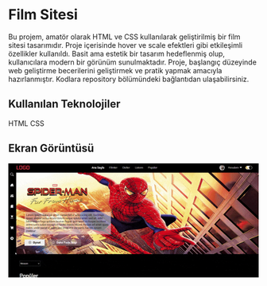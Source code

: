 <h1> Film Sitesi </h1>

Bu projem, amatör olarak HTML ve CSS kullanılarak geliştirilmiş bir film sitesi tasarımıdır. Proje içerisinde hover ve scale efektleri gibi etkileşimli özellikler kullanıldı. Basit ama estetik bir tasarım hedeflenmiş olup, kullanıcılara modern bir görünüm sunulmaktadır. Proje, başlangıç düzeyinde web geliştirme becerilerini geliştirmek ve pratik yapmak amacıyla hazırlanmıştır. Kodlara repository bölümündeki bağlantıdan ulaşabilirsiniz.

<h2>Kullanılan Teknolojiler</h2>

HTML
CSS

<h2> Ekran Görüntüsü </h2>

![](ekran.gif)
